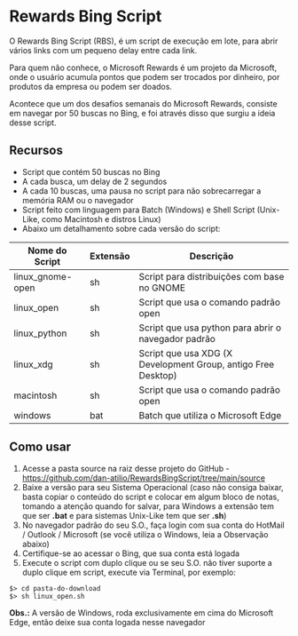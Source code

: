 # Rewards Bing Script
O Rewards Bing Script (RBS), é um script de execução em lote, para abrir vários links com um pequeno delay entre cada link.

Para quem não conhece, o Microsoft Rewards é um projeto da Microsoft, onde o usuário acumula pontos que podem ser trocados por dinheiro, por produtos da empresa ou podem ser doados.

Acontece que um dos desafios semanais do Microsoft Rewards, consiste em navegar por 50 buscas no Bing, e foi através disso que surgiu a ideia desse script.

## Recursos

- Script que contém 50 buscas no Bing
- A cada busca, um delay de 2 segundos
- A cada 10 buscas, uma pausa no script para não sobrecarregar a memória RAM ou o navegador
- Script feito com linguagem para Batch (Windows) e Shell Script (Unix-Like, como Macintosh e distros Linux)
- Abaixo um detalhamento sobre cada versão do script:

Nome do Script  | Extensão | Descrição
------------- | ------------- | -------------
linux_gnome-open | sh | Script para distribuições com base no GNOME
linux_open | sh | Script que usa o comando padrão open
linux_python | sh |  Script que usa python para abrir o navegador padrão
linux_xdg | sh |  Script que usa XDG (X Development Group, antigo Free Desktop)
macintosh | sh |  Script que usa o comando padrão open
windows | bat |  Batch que utiliza o Microsoft Edge

## Como usar

1. Acesse a pasta source na raiz desse projeto do GitHub - https://github.com/dan-atilio/RewardsBingScript/tree/main/source
2. Baixe a versão para seu Sistema Operacional (caso não consiga baixar, basta copiar o conteúdo do script e colocar em algum bloco de notas, tomando a atenção quando for salvar, para Windows a extensão tem que ser **.bat** e para sistemas Unix-Like tem que ser **.sh**)
3. No navegador padrão do seu S.O., faça login com sua conta do HotMail / Outlook / Microsoft (se você utiliza o Windows, leia a Observação abaixo)
4. Certifique-se ao acessar o Bing, que sua conta está logada
5. Execute o script com duplo clique ou se seu S.O. não tiver suporte a duplo clique em script, execute via Terminal, por exemplo:
```
$> cd pasta-do-download
$> sh linux_open.sh
```

**Obs.:** A versão de Windows, roda exclusivamente em cima do Microsoft Edge, então deixe sua conta logada nesse navegador
